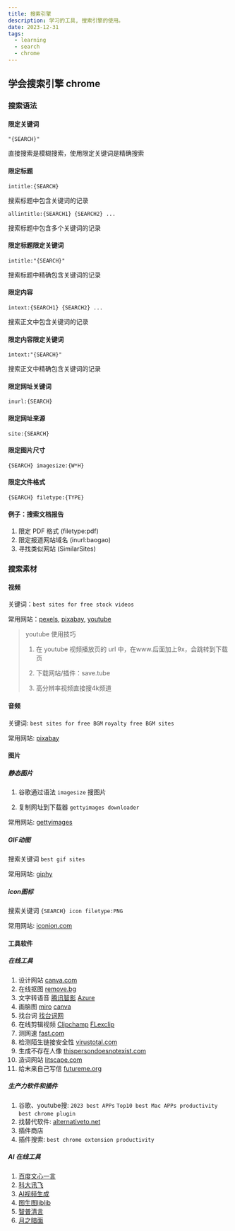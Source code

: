 ```yaml
---
title: 搜索引擎
description: 学习的工具, 搜索引擎的使用。
date: 2023-12-31
tags:
  - learning
  - search
  - chrome
---
```


## 学会搜索引擎 chrome

### 搜索语法

#### 限定关键词

`"{SEARCH}"`

直接搜索是模糊搜索，使用限定关键词是精确搜索

#### 限定标题

`intitle:{SEARCH}`

搜索标题中包含关键词的记录

`allintitle:{SEARCH1} {SEARCH2} ...`

搜索标题中包含多个关键词的记录

#### 限定标题限定关键词

`intitle:"{SEARCH}"`

搜索标题中精确包含关键词的记录

#### 限定内容

`intext:{SEARCH1} {SEARCH2} ...`

搜索正文中包含关键词的记录

#### 限定内容限定关键词

`intext:"{SEARCH}"`

搜索正文中精确包含关键词的记录

#### 限定网址关键词

`inurl:{SEARCH}`

#### 限定网址来源

`site:{SEARCH}`

#### 限定图片尺寸

`{SEARCH} imagesize:{W*H}`

#### 限定文件格式

`{SEARCH} filetype:{TYPE}`

#### 例子：搜索文档报告

1. 限定 PDF 格式 (filetype:pdf)
2. 限定报道网站域名 (inurl:baogao)
3. 寻找类似网站 (SimilarSites)

### 搜索素材

#### 视频

关键词：`best sites for free stock videos`

常用网站：[pexels](https://www.pexels.com/), [pixabay](https://pixabay.com/), [youtube](https://www.youtube.com)

> youtube 使用技巧
>
> 1. 在 youtube 视频播放页的 url 中，在www.后面加上9x，会跳转到下载页
>
> 2. 下载网站/插件：save.tube
>
> 3. 高分辨率视频直接搜4k频道

#### 音频

关键词: `best sites for free BGM` `royalty free BGM sites`

常用网站: [pixabay](https://pixabay.com/)

#### 图片

##### 静态图片

1. 谷歌通过语法 `imagesize` 搜图片

2. 复制网址到下载器 `gettyimages downloader`

常用网站: [gettyimages](https://www.gettyimages.co.jp/)

##### GIF动图

搜索关键词 `best gif sites`

常用网站: [giphy](https://giphy.com/)

##### icon图标

搜索关键词 `{SEARCH} icon filetype:PNG`

常用网站: [iconion.com](https://iconion.com/)

#### 工具软件

##### 在线工具

1. 设计网站 [canva.com](https://www.canva.com)
2. 在线抠图 [remove.bg](https://www.remove.bg)
3. 文字转语音 [腾讯智影](https://zenvideo.qq.com/) [Azure](https://azure.microsoft.com/en-us)
4. 画脑图 [miro](https://miro.com/) [canva](https://www.canva.com)
5. 找台词 [找台词网](https://zhaotaici.cn/)
6. 在线剪辑视频 [Clipchamp](https://clipchamp.com/en/) [FLexclip](https://www.flexclip.com/)
7. 测网速 [fast.com](https://fast.com/)
8. 检测陌生链接安全性 [virustotal.com](https://www.virustotal.com/gui/home/upload)
9. 生成不存在人像 [thispersondoesnotexist.com](https://thispersondoesnotexist.com/)
10. 造词网站 [litscape.com](https://www.litscape.com/word_tools)
11. 给末来自己写信 [futureme.org](https://www.futureme.org/)

##### 生产力软件和插件

1. 谷歌、youtube搜: `2023 best APPs` `Top10 best Mac APPs productivity` `best chrome plugin`
2. 找替代软件: [alternativeto.net](https://alternativeto.net)
3. 插件商店
4. 插件搜索: `best chrome extension productivity`

##### AI 在线工具

1. [百度文心一言](https://yiyan.baidu.com/)
2. [科大讯飞](https://xinghuo.xfyun.cn/desk)
3. [AI视频生成](https://www.hidreamai.com/#/)
4. [图生图liblib](https://www.liblib.art/)
5. [智普清言](https://chatglm.cn/main/detail)
6. [月之暗面](https://kimi.moonshot.cn/)
